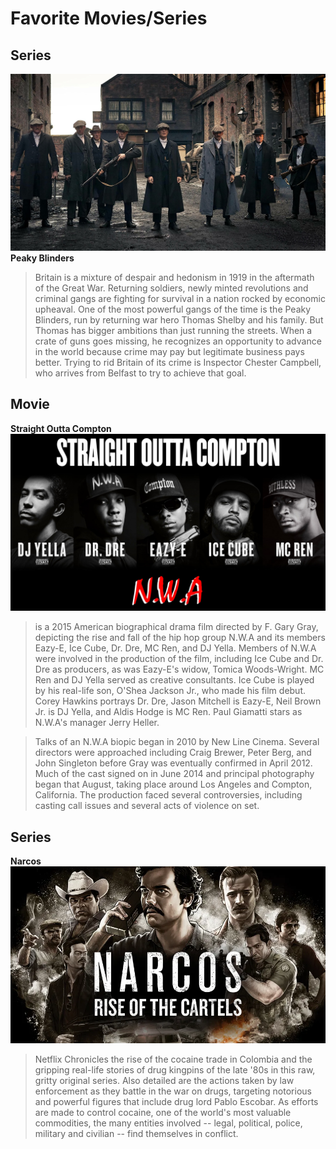 # Favorite Movies/Series

## Series
![My animated logo](Peaky.jpg)
**Peaky Blinders**
> Britain is a mixture of despair and hedonism in 1919 in the aftermath of the Great War. Returning soldiers, newly minted revolutions and criminal gangs are fighting for survival in a nation rocked by economic upheaval. One of the most powerful gangs of the time is the Peaky Blinders, run by returning war hero Thomas Shelby and his family. But Thomas has bigger ambitions than just running the streets. When a crate of guns goes missing, he recognizes an opportunity to advance in the world because crime may pay but legitimate business pays better. Trying to rid Britain of its crime is Inspector Chester Campbell, who arrives from Belfast to try to achieve that goal.


## Movie
**Straight Outta Compton**
![My animated logo](nwa.jpg)
> is a 2015 American biographical drama film directed by F. Gary Gray, depicting the rise and fall of the hip hop group N.W.A and its members Eazy-E, Ice Cube, Dr. Dre, MC Ren, and DJ Yella. Members of N.W.A were involved in the production of the film, including Ice Cube and Dr. Dre as producers, as was Eazy-E's widow, Tomica Woods-Wright. MC Ren and DJ Yella served as creative consultants. Ice Cube is played by his real-life son, O'Shea Jackson Jr., who made his film debut. Corey Hawkins portrays Dr. Dre, Jason Mitchell is Eazy-E, Neil Brown Jr. is DJ Yella, and Aldis Hodge is MC Ren. Paul Giamatti stars as N.W.A's manager Jerry Heller.

> Talks of an N.W.A biopic began in 2010 by New Line Cinema. Several directors were approached including Craig Brewer, Peter Berg, and John Singleton before Gray was eventually confirmed in April 2012. Much of the cast signed on in June 2014 and principal photography began that August, taking place around Los Angeles and Compton, California. The production faced several controversies, including casting call issues and several acts of violence on set.

## Series
**Narcos**
![My animated logo](narcos.jpg)
> Netflix Chronicles the rise of the cocaine trade in Colombia and the gripping real-life stories of drug kingpins of the late '80s in this raw, gritty original series. Also detailed are the actions taken by law enforcement as they battle in the war on drugs, targeting notorious and powerful figures that include drug lord Pablo Escobar. As efforts are made to control cocaine, one of the world's most valuable commodities, the many entities involved -- legal, political, police, military and civilian -- find themselves in conflict.
